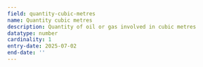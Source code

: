 ```yaml
---
field: quantity-cubic-metres
name: Quantity cubic metres
description: Quantity of oil or gas involved in cubic metres
datatype: number
cardinality: 1
entry-date: 2025-07-02
end-date: ''
---
```

